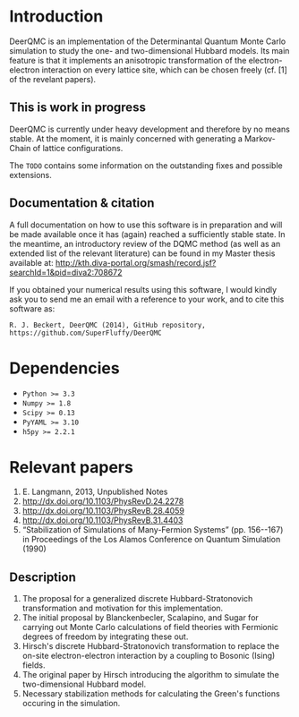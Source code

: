 Introduction
============
DeerQMC is an implementation of the Determinantal Quantum Monte Carlo
simulation to study the one- and two-dimensional Hubbard models. Its main
feature is that it implements an anisotropic transformation of the
electron-electron interaction on every lattice site, which can be chosen
freely (cf. [1] of the revelant papers).

This is work in progress
------------------------
DeerQMC is currently under heavy development and therefore by no means stable.
At the moment, it is mainly concerned with generating a Markov-Chain of lattice
configurations.

The `TODO` contains some information on the outstanding fixes and possible
extensions.

Documentation & citation
------------------------
A full documentation on how to use this software is in preparation and will
be made available once it has (again) reached a sufficiently stable state. In the
meantime, an introductory review of the DQMC method (as well as an extended list
of the relevant literature) can be found in my Master thesis available at:
http://kth.diva-portal.org/smash/record.jsf?searchId=1&pid=diva2:708672


If you obtained your numerical results using this software, I would kindly ask
you to send me an email with a reference to your work, and to cite this
software as:
```
R. J. Beckert, DeerQMC (2014), GitHub repository, https://github.com/SuperFluffy/DeerQMC
```


Dependencies
============
+ `Python >= 3.3`
+ `Numpy >= 1.8`
+ `Scipy >= 0.13`
+ `PyYAML >= 3.10`
+ `h5py >= 2.2.1`


Relevant papers
===============
1. E. Langmann, 2013, Unpublished Notes
2. http://dx.doi.org/10.1103/PhysRevD.24.2278
3. http://dx.doi.org/10.1103/PhysRevB.28.4059 
4. http://dx.doi.org/10.1103/PhysRevB.31.4403
5. “Stabilization of Simulations of Many-Fermion Systems” (pp. 156--167) in Proceedings of the Los Alamos Conference on Quantum Simulation (1990)

Description
-----------
1. The proposal for a generalized discrete Hubbard-Stratonovich transformation and
motivation for this implementation.
2. The initial proposal by Blanckenbecler, Scalapino, and Sugar for carrying out
Monte Carlo calculations of field theories with Fermionic degrees of freedom by
integrating these out.
3. Hirsch's discrete Hubbard-Stratonovich transformation to replace the on-site
electron-electron interaction by a coupling to Bosonic (Ising) fields.
4. The original paper by Hirsch introducing the algorithm to simulate the
two-dimensional Hubbard model.
5. Necessary stabilization methods for calculating the Green's functions
occuring in the simulation.
